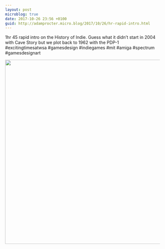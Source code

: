 ```yaml
---
layout: post
microblog: true
date: 2017-10-26 23:56 +0100
guid: http://adamprocter.micro.blog/2017/10/26/hr-rapid-intro.html
---
```

1hr 45 rapid intro on the History of Indie. Guess what it didn’t start in 2004 with Cave Story but we plot back to 1962 with the PDP-1 #excitingtimesatwsa #gamesdesign #indiegames #mit #amiga #spectrum #gamesdesignart

<img src="http://discursive.adamprocter.co.uk/uploads/2017/33e277c1d0.jpg" width="578" height="600" />
